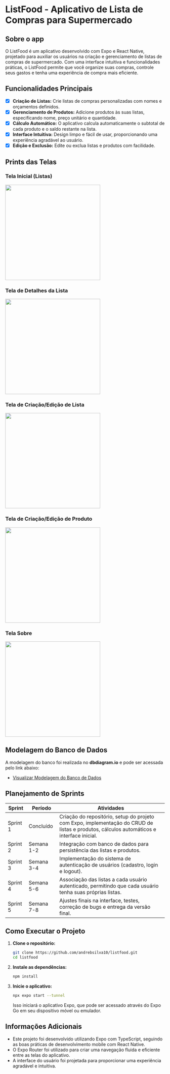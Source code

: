 # ListFood - Aplicativo de Lista de Compras para Supermercado

## Sobre o app

O ListFood é um aplicativo desenvolvido com Expo e React Native, projetado para auxiliar os usuários na criação e gerenciamento de listas de compras de supermercado. Com uma interface intuitiva e funcionalidades práticas, o ListFood permite que você organize suas compras, controle seus gastos e tenha uma experiência de compra mais eficiente.

## Funcionalidades Principais

- [x] **Criação de Listas:** Crie listas de compras personalizadas com nomes e orçamentos definidos.
- [x] **Gerenciamento de Produtos:** Adicione produtos às suas listas, especificando nome, preço unitário e quantidade.
- [x] **Cálculo Automático:** O aplicativo calcula automaticamente o subtotal de cada produto e o saldo restante na lista.
- [x] **Interface Intuitiva:** Design limpo e fácil de usar, proporcionando uma experiência agradável ao usuário.
- [x] **Edição e Exclusão:** Edite ou exclua listas e produtos com facilidade.

## Prints das Telas

### Tela Inicial (Listas)

<img src="/assets/images/listas.png" width="300">

### Tela de Detalhes da Lista

<img src="/assets/images/detalhes-lista.png" width="300">

### Tela de Criação/Edição de Lista

<img src="/assets/images/criacao-lista.png" width="300">

### Tela de Criação/Edição de Produto

<img src="/assets/images/criacao-produto.png" width="300">

### Tela Sobre

<img src="/assets/images/sobre.png" width="300">

## Modelagem do Banco de Dados

A modelagem do banco foi realizada no **dbdiagram.io** e pode ser acessada pelo link abaixo:

- [Visualizar Modelagem do Banco de Dados](https://dbdiagram.io/d/6631b3de5b24a634d038ad7f)

## Planejamento de Sprints

| Sprint | Período | Atividades |
|--------|---------|------------|
| Sprint 1 | Concluído | Criação do repositório, setup do projeto com Expo, implementação do CRUD de listas e produtos, cálculos automáticos e interface inicial. |
| Sprint 2 | Semana 1-2 | Integração com banco de dados para persistência das listas e produtos. |
| Sprint 3 | Semana 3-4 | Implementação do sistema de autenticação de usuários (cadastro, login e logout). |
| Sprint 4 | Semana 5-6 | Associação das listas a cada usuário autenticado, permitindo que cada usuário tenha suas próprias listas. |
| Sprint 5 | Semana 7-8 | Ajustes finais na interface, testes, correção de bugs e entrega da versão final. |

## Como Executar o Projeto

1.  **Clone o repositório:**

    ```bash
    git clone https://github.com/andrebsilva10/listfood.git
    cd listfood
    ```

2.  **Instale as dependências:**

    ```bash
    npm install
    ```

3.  **Inicie o aplicativo:**

    ```bash
    npx expo start --tunnel
    ```

    Isso iniciará o aplicativo Expo, que pode ser acessado através do Expo Go em seu dispositivo móvel ou emulador.

## Informações Adicionais

- Este projeto foi desenvolvido utilizando Expo com TypeScript, seguindo as boas práticas de desenvolvimento mobile com React Native.
- O Expo Router foi utilizado para criar uma navegação fluida e eficiente entre as telas do aplicativo.
- A interface do usuário foi projetada para proporcionar uma experiência agradável e intuitiva.
